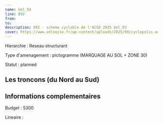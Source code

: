 ```yaml
---
name: kml_93 
line: 892
from: 
to:  
description: 892 - schema cyclable de l'ACSO 2025 kml_93 
cover: https://www.velooise.fr/wp-content/uploads/2025/09/cyclopolis-acso-default.jpg
---
```

Hierarchie : Reseau structurant

Type d'amenagement : pictogramme (MARQUAGE AU SOL + ZONE 30)

Statut : planned

## Les troncons (du Nord au Sud)

## Informations complementaires

Budget  : 5300 

Lineaire :

